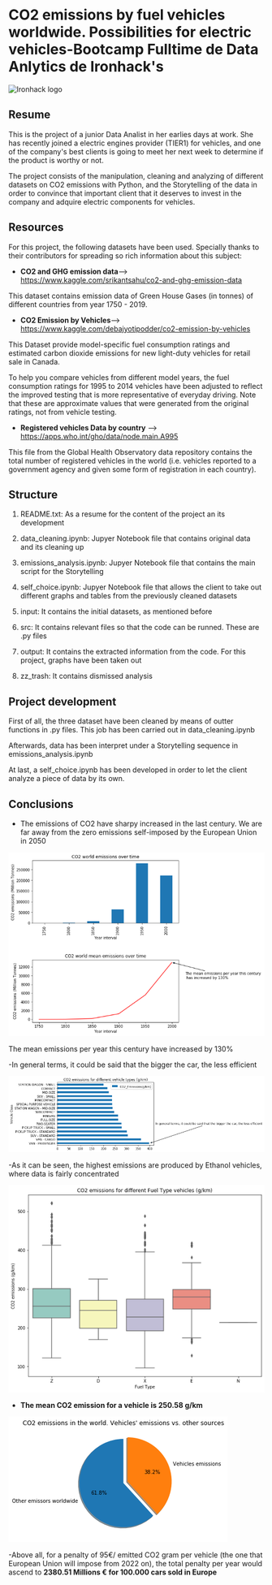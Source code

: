 # CO2 emissions by fuel vehicles worldwide. Possibilities for electric vehicles-Bootcamp Fulltime de Data Anlytics de Ironhack's

![Ironhack logo](https://www.fundacionuniversia.net/wp-content/uploads/2017/09/ironhack_logo.jpg)

## Resume

This is the project of a junior Data Analist in her earlies days at work. She has recently joined a electric engines provider (TIER1) for vehicles, and one of the company's best clients is going to meet her next week to determine if the product is worthy or not.

The project consists of the manipulation, cleaning and analyzing of different datasets on CO2 emissions with Python, and the Storytelling of the data in order to convince that important client that it deserves to invest in the company and adquire electric components for vehicles.


## Resources
For this project, the following datasets have been used. Specially thanks to their contributors for spreading so rich information about this subject:

* **CO2 and GHG emission data**--> https://www.kaggle.com/srikantsahu/co2-and-ghg-emission-data

This dataset contains emission data of Green House Gases (in tonnes) of different countries from year 1750 - 2019.


* **CO2 Emission by Vehicles**--> https://www.kaggle.com/debajyotipodder/co2-emission-by-vehicles

This Dataset provide model-specific fuel consumption ratings and estimated carbon dioxide emissions for new light-duty vehicles for retail sale in Canada.

To help you compare vehicles from different model years, the fuel consumption ratings for 1995 to 2014 vehicles have been adjusted to reflect the improved testing that is more representative of everyday driving. Note that these are approximate values that were generated from the original ratings, not from vehicle testing.

* **Registered vehicles Data by country** --> https://apps.who.int/gho/data/node.main.A995 

This file from the Global Health Observatory data repository contains the total number of registered vehicles in the world (i.e. vehicles reported to a government agency and given some form of registration in each country).



## Structure

1) README.txt: As a resume for the content of the project an its development

2) data_cleaning.ipynb: Jupyer Notebook file that contains original data and its cleaning up

3) emissions_analysis.ipynb: Jupyer Notebook file that contains the main script for the Storytelling

4) self_choice.ipynb: Jupyer Notebook file that allows the client to take out different graphs and tables from the previously cleaned datasets

5) input: It contains the initial datasets, as mentioned before

6) src: It contains relevant files so that the code can be runned. These are .py files

7) output: It contains the extracted information from the code. For this project, graphs have been taken out

8) zz_trash: It contains dismissed analysis 

## Project development

First of all, the three dataset have been cleaned by means of outter functions in .py files. This job has been carried out in data_cleaning.ipynb

Afterwards, data has been interpret under a Storytelling sequence in emissions_analysis.ipynb

At last, a self_choice.ipynb has been developed in order to let the client analyze a piece of data by its own.


## Conclusions
- The emissions of CO2 have sharpy increased in the last century. We are far away from the zero emissions self-imposed by the European Union in 2050

![World_CO2_emissions](output/world_emissions.png)


The mean emissions per year this century have increased by 130%

-In general terms, it could be said that the bigger the car, the less efficient

![vehicle_emissions](output/vehicles_emissions.png)

-As it can be seen, the highest emissions are produced by Ethanol vehicles, where data is fairly concentrated


![fuel_type_emissions](output/fuel_type_Emissions_boxplot.png)


- **The mean CO2 emission for a vehicle is 250.58 g/km**

![fuel_type_emissions](output/vehicles_emissions_to_ohers.png)



-Above all, for a penalty of 95€/ emitted CO2 gram per vehicle (the one that European Union will impose from 2022 on), the total penalty per year would ascend to **2380.51 Millions € for 100.000 cars sold in Europe**